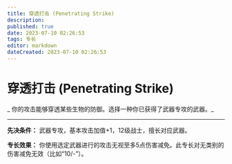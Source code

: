 ```yaml
---
title: 穿透打击 (Penetrating Strike)
description: 
published: true
date: 2023-07-10 02:26:53
tags: 专长
editor: markdown
dateCreated: 2023-07-10 02:26:53
---
```


# 穿透打击 (Penetrating Strike)

_ 你的攻击能够穿透某些生物的防御。选择一种你已获得了武器专攻的武器。_

* * *

**先决条件：** 武器专攻，基本攻击加值+1，12级战士，擅长对应武器。

**专长效果：** 你使用选定武器进行的攻击无视至多5点伤害减免。此专长对无类别的伤害减免无效（比如“10/-”）。

